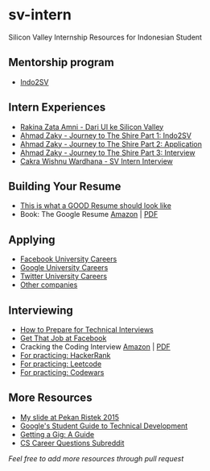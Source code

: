 # sv-intern
Silicon Valley Internship Resources for Indonesian Student

## Mentorship program

- [Indo2SV](http://indo2sv.com/)

## Intern Experiences

- [Rakina Zata Amni - Dari UI ke Silicon Valley](http://indonesiamengglobal.com/2015/06/dari-ui-ke-silicon-valley/)
- [Ahmad Zaky - Journey to The Shire Part 1: Indo2SV](https://kpcaptcha2012.wordpress.com/2015/07/12/journey-to-the-shire-part-1-indo2sv/)
- [Ahmad Zaky - Journey to The Shire Part 2: Application](https://kpcaptcha2012.wordpress.com/2015/07/12/journey-to-the-shire-part-2-application/)
- [Ahmad Zaky - Journey to The Shire Part 3: Interview](https://kpcaptcha2012.wordpress.com/2015/07/13/journey-to-the-shire-part-3-interview/)
- [Cakra Wishnu Wardhana - SV Intern Interview](http://flyingsemicolon.com/story/2015/03/15/sv-intern-interview/)

## Building Your Resume

- [This is what a GOOD Resume should look like](http://www.careercup.com/resume)
- Book: The Google Resume [Amazon](http://www.amazon.com/The-Google-Resume-Prepare-Microsoft/dp/0470927623) | [PDF](https://www.google.com/search?q=the+google+resume+pdf)

## Applying

- [Facebook University Careers](https://www.facebook.com/careers/university)
- [Google University Careers](http://www.google.com/about/careers/students/)
- [Twitter University Careers](https://about.twitter.com/careers/teams/university)
- [Other companies](https://www.google.com/search?q=[companyname]+internship)

## Interviewing

- [How to Prepare for Technical Interviews](http://dandreamsofcoding.com/2012/11/25/how-to-prepare-for-technical-interviews/)
- [Get That Job at Facebook](https://www.facebook.com/notes/10150964382448920)
- Cracking the Coding Interview [Amazon](http://www.amazon.com/Cracking-Coding-Interview-Programming-Questions/dp/098478280X) | [PDF](https://www.google.com/search?q=cracking+the+coding+interview+pdf)
- [For practicing: HackerRank](https://www.hackerrank.com/)
- [For practicing: Leetcode](https://leetcode.com)
- [For practicing: Codewars](http://www.codewars.com/)

## More Resources

- [My slide at Pekan Ristek 2015](https://docs.google.com/presentation/d/1SEmB6f_mBkrxSe9jLciYjelQ_TJr40UO9fa20BQRs5k/edit?usp=sharing)
- [Google's Student Guide to Technical Development](https://www.google.com/about/careers/students/guide-to-technical-development.html)
- [Getting a Gig: A Guide](https://github.com/cassidoo/getting-a-gig)
- [CS Career Questions Subreddit](https://www.reddit.com/r/cscareerquestions)

*Feel free to add more resources through pull request*